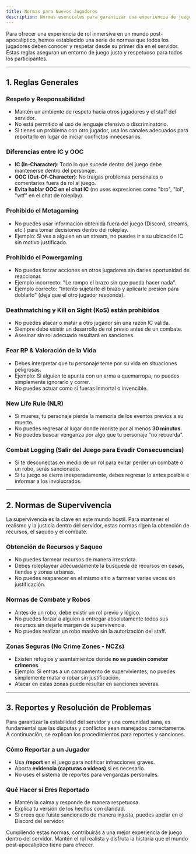 ```yaml
---
title: Normas para Nuevos Jugadores
description: Normas esenciales para garantizar una experiencia de juego justa y respetuosa en el servidor.
---
```


Para ofrecer una experiencia de rol inmersiva en un mundo post-apocalíptico, hemos establecido una serie de normas que todos los jugadores deben conocer y respetar desde su primer día en el servidor. Estas reglas aseguran un entorno de juego justo y respetuoso para todos los participantes.

---

## **1. Reglas Generales**

### **Respeto y Responsabilidad**
- Mantén un ambiente de respeto hacia otros jugadores y el staff del servidor.
- No está permitido el uso de lenguaje ofensivo o discriminatorio.
- Si tienes un problema con otro jugador, usa los canales adecuados para reportarlo en lugar de iniciar conflictos innecesarios.

### **Diferencias entre IC y OOC**
- **IC (In-Character)**: Todo lo que sucede dentro del juego debe mantenerse dentro del personaje.
- **OOC (Out-Of-Character)**: No traigas problemas personales o comentarios fuera de rol al juego.
- **Evita hablar OOC en el chat IC** (no uses expresiones como "bro", "lol", "wtf" en el chat de roleplay).

### **Prohibido el Metagaming**
- No puedes usar información obtenida fuera del juego (Discord, streams, etc.) para tomar decisiones dentro del roleplay.
- Ejemplo: Si ves a alguien en un stream, no puedes ir a su ubicación IC sin motivo justificado.

### **Prohibido el Powergaming**
- No puedes forzar acciones en otros jugadores sin darles oportunidad de reaccionar.
- Ejemplo incorrecto: "Le rompo el brazo sin que pueda hacer nada".
- Ejemplo correcto: "Intento sujetarle el brazo y aplicarle presión para doblarlo" (deja que el otro jugador responda).

### **Deathmatching y Kill on Sight (KoS) están prohibidos**
- No puedes atacar o matar a otro jugador sin una razón IC válida.
- Siempre debe existir un desarrollo de rol previo antes de un combate.
- Asesinar sin rol adecuado resultará en sanciones.

### **Fear RP & Valoración de la Vida**
- Debes interpretar que tu personaje teme por su vida en situaciones peligrosas.
- Ejemplo: Si alguien te apunta con un arma a quemarropa, no puedes simplemente ignorarlo y correr.
- No puedes actuar como si fueras inmortal o invencible.

### **New Life Rule (NLR)**
- Si mueres, tu personaje pierde la memoria de los eventos previos a su muerte.
- No puedes regresar al lugar donde moriste por al menos **30 minutos**.
- No puedes buscar venganza por algo que tu personaje "no recuerda".

### **Combat Logging (Salir del Juego para Evadir Consecuencias)**
- Si te desconectas en medio de un rol para evitar perder un combate o un robo, serás sancionado.
- Si tu juego se cierra inesperadamente, debes regresar lo antes posible e informar a los involucrados.

---

## **2. Normas de Supervivencia**

La supervivencia es la clave en este mundo hostil. Para mantener el realismo y la justicia dentro del servidor, estas normas rigen la obtención de recursos, el saqueo y el combate.

### **Obtención de Recursos y Saqueo**
- No puedes farmear recursos de manera irrestricta.
- Debes roleplayear adecuadamente la búsqueda de recursos en casas, tiendas y zonas urbanas.
- No puedes reaparecer en el mismo sitio a farmear varias veces sin justificación.

### **Normas de Combate y Robos**
- Antes de un robo, debe existir un rol previo y lógico.
- No puedes forzar a alguien a entregar absolutamente todos sus recursos sin dejarle margen de supervivencia.
- No puedes realizar un robo masivo sin la autorización del staff.

### **Zonas Seguras (No Crime Zones - NCZs)**
- Existen refugios y asentamientos donde **no se pueden cometer crímenes**.
- Ejemplo: Si entras a un campamento de supervivientes, no puedes simplemente matar o robar sin justificación.
- Atacar en estas zonas puede resultar en sanciones severas.

---

## **3. Reportes y Resolución de Problemas**

Para garantizar la estabilidad del servidor y una comunidad sana, es fundamental que las disputas y conflictos sean manejados correctamente. A continuación, se explican los procedimientos para reportes y sanciones.

### **Cómo Reportar a un Jugador**
- Usa **/report** en el juego para notificar infracciones graves.
- Aporta **evidencia (capturas o videos)** si es necesario.
- No uses el sistema de reportes para venganzas personales.

### **Qué Hacer si Eres Reportado**
- Mantén la calma y responde de manera respetuosa.
- Explica tu versión de los hechos con claridad.
- Si crees que fuiste sancionado de manera injusta, puedes apelar en el Discord del servidor.

Cumpliendo estas normas, contribuirás a una mejor experiencia de juego dentro del servidor. Mantén el rol realista y disfruta la historia que el mundo post-apocalíptico tiene para ofrecer.

